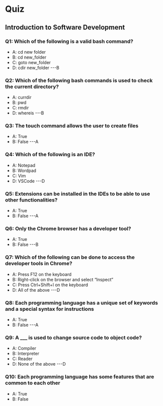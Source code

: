 # Quiz

## Introduction to Software Development

### Q1: Which of the following is a valid bash command?
- A: cd new folder
- B: cd new_folder
- C: goto new_folder
- D: cdir new_folder
---B

### Q2: Which of the following bash commands is used to check the current directory?
- A: currdir
- B: pwd
- C: rmdir
- D: whereis
---B

### Q3: The touch command allows the user to create files
- A: True
- B: False
---A

### Q4: Which of the following is an IDE?
- A: Notepad
- B: Wordpad
- C: Vim
- D: VSCode
---D

### Q5: Extensions can be installed in the IDEs to be able to use other functionalities?
- A: True
- B: False
---A

### Q6: Only the Chrome browser has a developer tool?
- A: True
- B: False
---B

### Q7: Which of the following can be done to access the developer tools in Chrome?
- A: Press F12 on the keyboard
- B: Right-click on the browser and select “Inspect”
- C: Press Ctrl+Shift+I on the keyboard
- D: All of the above
---D

### Q8: Each programming language has a unique set of keywords and a special syntax for instructions
- A: True
- B: False
---A

### Q9: A ___ is used to change source code to object code?
- A: Compiler
- B: Interpreter
- C: Reader
- D: None of the above
---D

### Q10: Each programming language has some features that are common to each other
- A: True
- B: False
